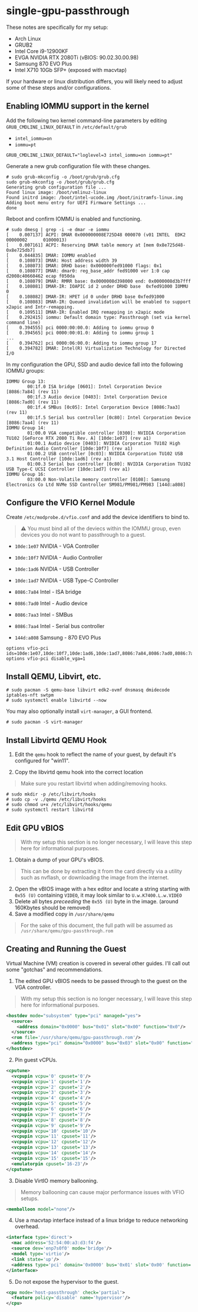 # single-gpu-passthrough

These notes are specifically for my setup:
  * Arch Linux
  * GRUB2
  * Intel Core i9-12900KF
  * EVGA NVIDIA RTX 2080Ti (vBIOS: 90.02.30.00.98)
  * Samsung 870 EVO Plus
  * Intel X710 10Gb SFP+ (exposed with macvtap)

  If your hardware or linux distribution differs, you will likely need to
  adjust some of these steps and/or configurations.

## Enabling IOMMU support in the kernel
Add the following two kernel command-line parameters by editing
`GRUB_CMDLINE_LINUX_DEFAULT` in `/etc/default/grub`
* `intel_iommu=on`
* `iommu=pt`

```shell
GRUB_CMDLINE_LINUX_DEFAULT="loglevel=3 intel_iommu=on iommu=pt"
```

Generate a new grub configuration file with these changes.
```
# sudo grub-mkconfig -o /boot/grub/grub.cfg
sudo grub-mkconfig -o /boot/grub/grub.cfg
Generating grub configuration file ...
Found linux image: /boot/vmlinuz-linux
Found initrd image: /boot/intel-ucode.img /boot/initramfs-linux.img
Adding boot menu entry for UEFI Firmware Settings ...
done
```

Reboot and confirm IOMMU is enabled and functioning.
```
# sudo dmesg | grep -i -e dmar -e iommu
[    0.007137] ACPI: DMAR 0x000000008E725D48 000070 (v01 INTEL  EDK2     00000002      01000013)
[    0.007161] ACPI: Reserving DMAR table memory at [mem 0x8e725d48-0x8e725db7]
[    0.044835] DMAR: IOMMU enabled
[    0.108073] DMAR: Host address width 39
[    0.108073] DMAR: DRHD base: 0x000000fed91000 flags: 0x1
[    0.108077] DMAR: dmar0: reg_base_addr fed91000 ver 1:0 cap d2008c40660462 ecap f050da
[    0.108079] DMAR: RMRR base: 0x0000008d398000 end: 0x0000008d3b7fff
[    0.108081] DMAR-IR: IOAPIC id 2 under DRHD base  0xfed91000 IOMMU 0
[    0.108082] DMAR-IR: HPET id 0 under DRHD base 0xfed91000
[    0.108083] DMAR-IR: Queued invalidation will be enabled to support x2apic and Intr-remapping.
[    0.109511] DMAR-IR: Enabled IRQ remapping in x2apic mode
[    0.292415] iommu: Default domain type: Passthrough (set via kernel command line)
[    0.394555] pci 0000:00:00.0: Adding to iommu group 0
[    0.394565] pci 0000:00:01.0: Adding to iommu group 1
...
[    0.394762] pci 0000:06:00.0: Adding to iommu group 17
[    0.394782] DMAR: Intel(R) Virtualization Technology for Directed I/O
```

In my configuration the GPU, SSD and audio device fall into the following
IOMMU groups:
```
IOMMU Group 13:
        00:1f.0 ISA bridge [0601]: Intel Corporation Device [8086:7a84] (rev 11)
        00:1f.3 Audio device [0403]: Intel Corporation Device [8086:7ad0] (rev 11)
        00:1f.4 SMBus [0c05]: Intel Corporation Device [8086:7aa3] (rev 11)
        00:1f.5 Serial bus controller [0c80]: Intel Corporation Device [8086:7aa4] (rev 11)
IOMMU Group 14:
        01:00.0 VGA compatible controller [0300]: NVIDIA Corporation TU102 [GeForce RTX 2080 Ti Rev. A] [10de:1e07] (rev a1)
        01:00.1 Audio device [0403]: NVIDIA Corporation TU102 High Definition Audio Controller [10de:10f7] (rev a1)
        01:00.2 USB controller [0c03]: NVIDIA Corporation TU102 USB 3.1 Host Controller [10de:1ad6] (rev a1)
        01:00.3 Serial bus controller [0c80]: NVIDIA Corporation TU102 USB Type-C UCSI Controller [10de:1ad7] (rev a1)
IOMMU Group 16:
        03:00.0 Non-Volatile memory controller [0108]: Samsung Electronics Co Ltd NVMe SSD Controller SM981/PM981/PM983 [144d:a808]
```

## Configure the VFIO Kernel Module
Create `/etc/modprobe.d/vfio.conf` and add the device identifiers to bind to.

> :warning: You must bind all of the deviecs within the IOMMU group,
even devices you do not want to passthrough to a guest.

* `10de:1e07` NVIDIA - VGA Controller
* `10de:10f7` NVIDIA - Audio Controller
* `10de:1ad6` NVIDIA - USB Controller
* `10de:1ad7` NVIDIA - USB Type-C Controller

* `8086:7a84` Intel - ISA bridge
* `8086:7ad0` Intel - Audio device
* `8086:7aa3` Intel - SMBus
* `8086:7aa4` Intel - Serial bus controller

* `144d:a808` Samsung - 870 EVO Plus

```
options vfio-pci ids=10de:1e07,10de:10f7,10de:1ad6,10de:1ad7,8086:7a84,8086:7ad0,8086:7aa3,8086:7aa4,144d:a808
options vfio-pci disable_vga=1
```

## Install QEMU, Libvirt, etc.
```
# sudo pacman -S qemu-base libvirt edk2-ovmf dnsmasq dmidecode iptables-nft swtpm
# sudo systemctl enable libvirtd --now
```

You may also optionally install `virt-manager`, a GUI frontend.
```
# sudo pacman -S virt-manager
```

## Install Libvirtd QEMU Hook
1. Edit the `qemu` hook to reflect the name of your guest, by default it's
configured for "win11".

2. Copy the libvirtd qemu hook into the correct location
> Make sure you restart libvirtd when adding/removing hooks.
```
# sudo mkdir -p /etc/libvirt/hooks
# sudo cp -v ./qemu /etc/libvirt/hooks
# sudo chmod u+x /etc/libvirt/hooks/qemu
# sudo systemctl restart libvirtd
```

## Edit GPU vBIOS
> With my setup this section is no longer necessary, I will leave this step here
for informational purposes.

1. Obtain a dump of your GPU's vBIOS.
> This can be done by extracting it from the card directly via a utility such
as nvflash, or downloading the image from the internet.
2. Open the vBIOS image with a hex editor and locate a string starting with
`0x55 (U)` containing `VIDEO`, it may look similar to `U.w.K7400.L.w.VIDEO`
3. Delete all bytes _preceeding_ the `0x55 (U)` byte in the image.
(around 160Kbytes should be removed)
4. Save a modified copy in `/usr/share/qemu`
> For the sake of this document, the full path will be assumed as
`/usr/share/qemu/gpu-passthrough.rom`

## Creating and Running the Guest
Virtual Machine (VM) creation is covered in several other guides. I'll call
out some "gotchas" and recommendations.

1. The edited GPU vBIOS needs to be passed through to the guest on the VGA
controller.
> With my setup this section is no longer necessary, I will leave this step here
for informational purposes.
```xml
<hostdev mode="subsystem" type="pci" managed="yes">
  <source>
    <address domain="0x0000" bus="0x01" slot="0x00" function="0x0"/>
  </source>
  <rom file='/usr/share/qemu/gpu-passthrough.rom'/>
  <address type="pci" domain="0x0000" bus="0x03" slot="0x00" function="0x0"/>
</hostdev>
```

2. Pin guest vCPUs.
```xml
<cputune>
  <vcpupin vcpu='0' cpuset='0'/>
  <vcpupin vcpu='1' cpuset='1'/>
  <vcpupin vcpu='2' cpuset='2'/>
  <vcpupin vcpu='3' cpuset='3'/>
  <vcpupin vcpu='4' cpuset='4'/>
  <vcpupin vcpu='5' cpuset='5'/>
  <vcpupin vcpu='6' cpuset='6'/>
  <vcpupin vcpu='7' cpuset='7'/>
  <vcpupin vcpu='8' cpuset='8'/>
  <vcpupin vcpu='9' cpuset='9'/>
  <vcpupin vcpu='10' cpuset='10'/>
  <vcpupin vcpu='11' cpuset='11'/>
  <vcpupin vcpu='12' cpuset='12'/>
  <vcpupin vcpu='13' cpuset='13'/>
  <vcpupin vcpu='14' cpuset='14'/>
  <vcpupin vcpu='15' cpuset='15'/>
  <emulatorpin cpuset='16-23'/>
</cputune>
```

3. Disable VirtIO memory ballooning.
> Memory ballooning can cause major performance issues with VFIO setups.
```xml
<memballoon model="none"/>
```

4. Use a macvtap interface instead of a linux bridge to reduce networking
overhead.
```xml
<interface type='direct'>
  <mac address='52:54:00:a3:d3:f4'/>
  <source dev='enp7s0f0' mode='bridge'/>
  <model type='virtio'/>
  <link state='up'/>
  <address type='pci' domain='0x0000' bus='0x01' slot='0x00' function='0x0'/>
</interface>
```

5. Do not expose the hypervisor to the guest.
```xml
<cpu mode='host-passthrough' check='partial'>
  <feature policy='disable' name='hypervisor'/>
</cpu>
```
